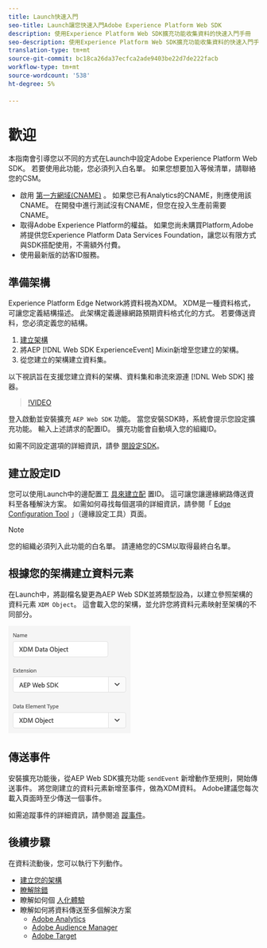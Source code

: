 ```yaml
---
title: Launch快速入門
seo-title: Launch讓您快速入門Adobe Experience Platform Web SDK
description: 使用Experience Platform Web SDK擴充功能收集資料的快速入門手冊
seo-description: 使用Experience Platform Web SDK擴充功能收集資料的快速入門手冊
translation-type: tm+mt
source-git-commit: bc18ca26da37ecfca2ade9403be22d7de222facb
workflow-type: tm+mt
source-wordcount: '538'
ht-degree: 5%

---
```



# 歡迎

本指南會引導您以不同的方式在Launch中設定Adobe Experience Platform Web SDK。 若要使用此功能，您必須列入白名單。 如果您想要加入等候清單，請聯絡您的CSM。

- 啟用 [第一方網域(CNAME)](https://docs.adobe.com/content/help/zh-Hant/core-services/interface/ec-cookies/cookies-first-party.html) 。 如果您已有Analytics的CNAME，則應使用該CNAME。 在開發中進行測試沒有CNAME，但您在投入生產前需要CNAME。
- 取得Adobe Experience Platform的權益。 如果您尚未購買Platform,Adobe將提供您Experience Platform Data Services Foundation，讓您以有限方式與SDK搭配使用，不需額外付費。
- 使用最新版的訪客ID服務。

## 準備架構

Experience Platform Edge Network將資料視為XDM。 XDM是一種資料格式，可讓您定義結構描述。 此架構定義邊緣網路預期資料格式化的方式。 若要傳送資料，您必須定義您的結構。

1. [建立架構](../../xdm/tutorials/create-schema-ui.md)
2. 將AEP [!DNL Web SDK ExperienceEvent] Mixin新增至您建立的架構。
3. 從您建立的架構建立資料集。

以下視訊旨在支援您建立資料的架構、資料集和串流來源連 [!DNL Web SDK] 接器。


>[!VIDEO](https://video.tv.adobe.com/v/35395?quality=12&learn=on)

登入啟動並安裝擴充 `AEP Web SDK` 功能。 當您安裝SDK時，系統會提示您設定擴充功能。 輸入上述請求的配置ID。 擴充功能會自動填入您的組織ID。


如需不同設定選項的詳細資訊，請參 [閱設定SDK](../fundamentals/configuring-the-sdk.md)。

## 建立設定ID

您可以使用Launch中的邊配置工 [具來建立配](../fundamentals/edge-configuration.md) 置ID。 這可讓您讓邊緣網路傳送資料至各種解決方案。 如需如何尋找每個選項的詳細資訊，請參閱「 [Edge Configuration Tool](../fundamentals/edge-configuration.md) 」（邊緣設定工具）頁面。

>[!NOTE]
>
>您的組織必須列入此功能的白名單。 請連絡您的CSM以取得最終白名單。

## 根據您的架構建立資料元素

在Launch中，將副檔名變更為AEP Web SDK並將類型設為，以建立參照架構的資料元素 `XDM Object`。 這會載入您的架構，並允許您將資料元素映射至架構的不同部分。

![啟動中的日期元素](../../assets/edge_data_element.png)

## 傳送事件

安裝擴充功能後，從AEP Web SDK擴充功能 `sendEvent` 新增動作至規則，開始傳送事件。 將您剛建立的資料元素新增至事件，做為XDM資料。 Adobe建議您每次載入頁面時至少傳送一個事件。

如需追蹤事件的詳細資訊，請參閱追 [蹤事件](../fundamentals/tracking-events.md)。

## 後續步驟

在資料流動後，您可以執行下列動作。

- [建立您的架構](https://docs.adobe.com/content/help/zh-Hant/experience-platform/xdm/schema/composition.html)
- [瞭解除錯](../fundamentals/debugging.md)
- 瞭解如何個 [人化體驗](../fundamentals/rendering-personalization-content.md)
- 瞭解如何將資料傳送至多個解決方案
   - [Adobe Analytics](../solution-specific/analytics/analytics-overview.md)
   - [Adobe Audience Manager](../solution-specific/audience-manager/audience-manager-overview.md)
   - [Adobe Target](../solution-specific/target/target-overview.md)
